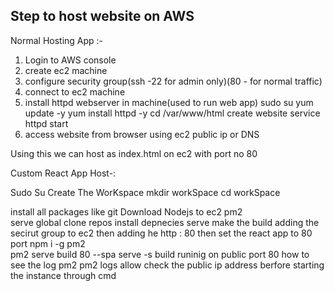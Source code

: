 Step to host website on AWS
----------------------------------------------
Normal Hosting App :-

1. Login to  AWS console
2. create ec2 machine
3. configure security group(ssh -22 for admin only)(80 - for normal traffic)
4. connect to ec2 machine
5. install httpd webserver in machine(used to run web app)
 sudo su
 yum update -y
 yum install httpd -y
 cd /var/www/html
 create website 
 service httpd start
6. access website from browser using ec2 public ip or DNS  

Using this we can host as index.html on  ec2 with port no 80 


Custom React App Host-: 

Sudo Su 
Create The WorKspace
mkdir workSpace 
cd workSpace

install all packages like 
git
Download Nodejs to ec2 
pm2  
serve global 
clone repos
install depnecies 
serve make the build 
adding the secirut group to ec2 
then adding he http : 80 
then set the react app to 80 port
npm i -g pm2   
pm2 serve build 80 --spa 
serve -s build 
runinig on public port 80 
how to see  the log pm2 
pm2 logs
allow check the public ip address berfore starting the instance through cmd 

